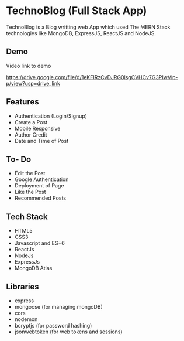 
# TechnoBlog (Full Stack App)

TechnoBlog is a Blog writting web App which used The MERN Stack technologies like MongoDB, ExpressJS, ReactJS and NodeJS.




## Demo

Video link to demo

https://drive.google.com/file/d/1eKFIRzCvDJRG0lsgCVHCv7G3PIwVlp-p/view?usp=drive_link

## Features

- Authentication (Login/Signup)
- Create a Post
- Mobile Responsive
- Author Credit
- Date and Time of Post

## To- Do

- Edit the Post
- Google Authentication
- Deployment of Page
- Like the Post
- Recommended Posts


## Tech Stack

- HTML5
- CSS3
- Javascript and ES+6
- ReactJs
- NodeJs
- ExpressJs
- MongoDB Atlas


## Libraries
- express
- mongoose (for managing mongoDB)
- cors
- nodemon
- bcryptjs (for password hashing)
- jsonwebtoken (for web tokens and sessions)


